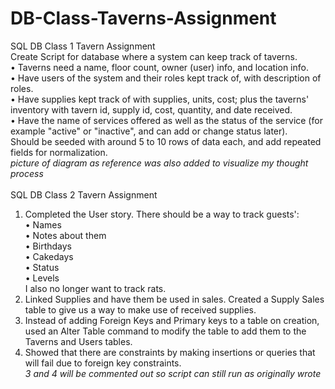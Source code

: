 # DB-Class-Taverns-Assignment
SQL DB Class 1 Tavern Assignment<br>
Create Script for database where a system can keep track of taverns.<br>
• Taverns need a name, floor count, owner (user) info, and location info.<br>
• Have users of the system and their roles kept track of, with description of roles.<br>
• Have supplies kept track of with supplies, units, cost; plus the taverns' inventory with tavern id, supply id, cost, quantity, and date received.<br>
• Have the name of services offered as well as the status of the service (for example "active" or "inactive", and can add or change status later).<br>
Should be seeded with around 5 to 10 rows of data each, and add repeated fields for normalization.<br>
*picture of diagram as reference was also added to visualize my thought process*<br>
<br>
SQL DB Class 2 Tavern Assignment<br>
1. Completed the User story. There should be a way to track guests':<br>
• Names<br>
• Notes about them<br>
• Birthdays<br>
• Cakedays<br>
• Status<br>
• Levels<br>
   I also no longer want to track rats.<br>
2. Linked Supplies and have them be used in sales. Created a Supply Sales table to give us a way to make use of received supplies.<br>
3. Instead of adding Foreign Keys and Primary keys to a table on creation, used an Alter Table command to modify the table to add them to the Taverns and Users tables.<br>
4. Showed that there are constraints by making insertions or queries that will fail due to foreign key constraints.<br>
*3 and 4 will be commented out so script can still run as originally wrote*<br>
<br>
